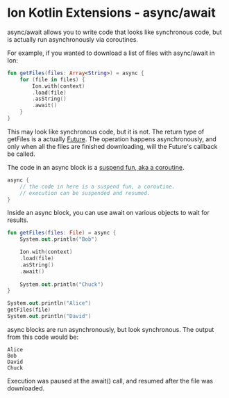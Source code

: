 # Ion Kotlin Extensions - async/await

async/await allows you to write code that looks like synchronous code, but is actually run asynchronously via coroutines.

For example, if you wanted to download a list of files with async/await in Ion:

```kotlin
fun getFiles(files: Array<String>) = async {
    for (file in files) {
        Ion.with(context)
        .load(file)
        .asString()
        .await()
    }
}
```
This may look like synchronous code, but it is not. The return type of getFiles is a actually [Future](https://github.com/koush/ion#futures). The operation happens asynchronously, and only when all the files are finished downloading, will the Future's callback be called.

The code in an async block is a [suspend fun, aka a coroutine](https://kotlinlang.org/docs/reference/coroutines.html).
```kotlin
async {
    // the code in here is a suspend fun, a coroutine.
    // execution can be suspended and resumed.
}
```

Inside an async block, you can use await on various objects to wait for results.

```kotlin
fun getFiles(files: File) = async {
    System.out.println("Bob")

    Ion.with(context)
    .load(file)
    .asString()
    .await()
    
    System.out.println("Chuck")
}

System.out.println("Alice")
getFiles(file)
System.out.println("David")
```

async blocks are run asynchronously, but look synchronous. The output from this code would be:

```
Alice
Bob
David
Chuck
```

Execution was paused at the await() call, and resumed after the file was downloaded.
